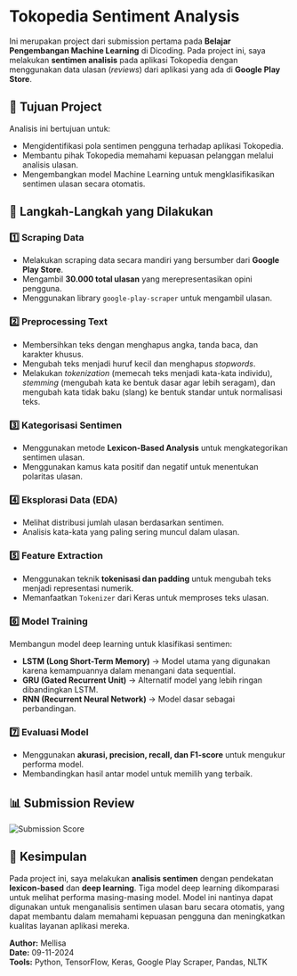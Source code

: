 # Tokopedia Sentiment Analysis

Ini merupakan project dari submission pertama pada **Belajar Pengembangan Machine Learning** di Dicoding. Pada project ini, saya melakukan **sentimen analisis** pada aplikasi Tokopedia dengan menggunakan data ulasan (*reviews*) dari aplikasi yang ada di **Google Play Store**.

## 📌 Tujuan Project
Analisis ini bertujuan untuk:
- Mengidentifikasi pola sentimen pengguna terhadap aplikasi Tokopedia.
- Membantu pihak Tokopedia memahami kepuasan pelanggan melalui analisis ulasan.
- Mengembangkan model Machine Learning untuk mengklasifikasikan sentimen ulasan secara otomatis.


## 📑 Langkah-Langkah yang Dilakukan

### 1️⃣ Scraping Data
- Melakukan scraping data secara mandiri yang bersumber dari **Google Play Store**.
- Mengambil **30.000 total ulasan** yang merepresentasikan opini pengguna.
- Menggunakan library `google-play-scraper` untuk mengambil ulasan.

### 2️⃣ Preprocessing Text
- Membersihkan teks dengan menghapus angka, tanda baca, dan karakter khusus.
- Mengubah teks menjadi huruf kecil dan menghapus *stopwords*.
- Melakukan *tokenization* (memecah teks menjadi kata-kata individu), *stemming* (mengubah kata ke bentuk dasar agar lebih seragam), dan mengubah kata tidak baku (slang) ke bentuk standar untuk normalisasi teks.

### 3️⃣ Kategorisasi Sentimen
- Menggunakan metode **Lexicon-Based Analysis** untuk mengkategorikan sentimen ulasan.
- Menggunakan kamus kata positif dan negatif untuk menentukan polaritas ulasan.

### 4️⃣ Eksplorasi Data (EDA)
- Melihat distribusi jumlah ulasan berdasarkan sentimen.
- Analisis kata-kata yang paling sering muncul dalam ulasan.

### 5️⃣ Feature Extraction
- Menggunakan teknik **tokenisasi dan padding** untuk mengubah teks menjadi representasi numerik.
- Memanfaatkan `Tokenizer` dari Keras untuk memproses teks ulasan.

### 6️⃣ Model Training
Membangun model deep learning untuk klasifikasi sentimen:
- **LSTM (Long Short-Term Memory)** → Model utama yang digunakan karena kemampuannya dalam menangani data sequential.
- **GRU (Gated Recurrent Unit)** → Alternatif model yang lebih ringan dibandingkan LSTM.
- **RNN (Recurrent Neural Network)** → Model dasar sebagai perbandingan.

### 7️⃣ Evaluasi Model
- Menggunakan **akurasi, precision, recall, dan F1-score** untuk mengukur performa model.
- Membandingkan hasil antar model untuk memilih yang terbaik.


## 📊 Submission Review

![Submission Score](https://github.com/user-attachments/assets/c6f4abf0-7775-4589-bd5d-8c046b962433)


## 📌 Kesimpulan
Pada project ini, saya melakukan **analisis sentimen** dengan pendekatan **lexicon-based** dan **deep learning**. Tiga model deep learning dikomparasi untuk melihat performa masing-masing model. Model ini nantinya dapat digunakan untuk menganalisis sentimen ulasan baru secara otomatis, yang dapat membantu dalam memahami kepuasan pengguna dan meningkatkan kualitas layanan aplikasi mereka.



**Author:** Mellisa  
**Date:** 09-11-2024  
**Tools:** Python, TensorFlow, Keras, Google Play Scraper, Pandas, NLTK